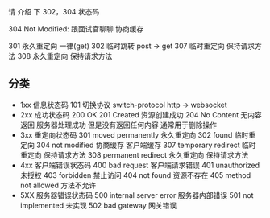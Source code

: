 请 介绍 下 302，304 状态码

304 Not Modified: 跟面试官聊聊 协商缓存

301 永久重定向 一律(get)
302 临时跳转   post -> get
307 临时重定向  保持请求方法
308 永久重定向  保持请求方法

## 分类
- 1xx 信息状态码
  101 切换协议 switch-protocol http -> websocket
- 2xx 成功状态码
  200 OK
  201 Created 资源创建成功
  204 No Content 无内容返回 服务器处理成功 但是没有返回任何内容 通常用于删除操作
- 3xx 重定向状态码
  301 moved permanently 永久重定向
  302 found 临时重定向
  304 not modified 协商缓存 客户端缓存
  307 temporary redirect 临时重定向 保持请求方法
  308 permanent redirect 永久重定向 保持请求方法
- 4xx 客户端错误状态码
  400 bad request 客户端请求错误
  401 unauthorized 未授权
  403 forbidden 禁止访问
  404 not found 资源不存在
  405 method not allowed 方法不允许
- 5XX 服务器错误状态码
  500 internal server error 服务器内部错误
  501 not implemented 未实现
  502 bad gateway 网关错误